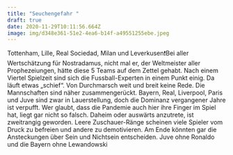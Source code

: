 ```yaml
---
title: "Seuchengefahr "
draft: true
date: 2020-11-29T10:11:56.664Z
image: img/d348e361-51e2-4ea6-b14f-a49551255ebe.jpeg
---
```

Tottenham, Lille, Real Sociedad, Milan und Leverkusen❗️Bei aller Wertschätzung für Nostradamus, nicht mal er, der Weltmeister aller Prophezeiungen, hätte diese 5 Teams auf dem Zettel gehabt. Nach einem Viertel Spielzeit sind sich die Fussball-Experten in einem Punkt einig. Da läuft etwas „schief“. Von Durchmarsch weit und breit keine Rede. Die Mannschaften sind näher zusammengerückt. Bayern, Real, Liverpool, Paris und Juve  sind zwar in Lauerstellung, doch die Dominanz vergangener Jahre ist verpufft. Wer glaubt, dass die Pandemie auch hier ihre Finger im Spiel hat, liegt gar nicht so falsch. Daheim oder auswärts anzutrete, ist zweitrangig geworden. Leere Zuschauer-Ränge scheinen viele Spieler vom Druck zu befreien und andere zu demotivieren. Am Ende könnten gar die Ansteckungen über Sein und Nichtsein entscheiden. Juve ohne Ronaldo und die Bayern ohne Lewandowski